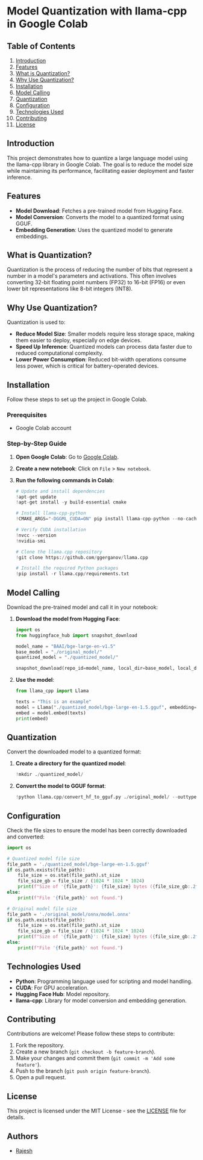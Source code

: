 # Model Quantization with llama-cpp in Google Colab

## Table of Contents

1. [Introduction](#introduction)
2. [Features](#features)
3. [What is Quantization?](#what-is-quantization)
4. [Why Use Quantization?](#why-use-quantization)
5. [Installation](#installation)
6. [Model Calling](#model-calling)
7. [Quantization](#quantization)
8. [Configuration](#configuration)
9. [Technologies Used](#technologies-used)
10. [Contributing](#contributing)
11. [License](#license)

## Introduction

This project demonstrates how to quantize a large language model using the llama-cpp library in Google Colab. The goal is to reduce the model size while maintaining its performance, facilitating easier deployment and faster inference.

## Features

- **Model Download**: Fetches a pre-trained model from Hugging Face.
- **Model Conversion**: Converts the model to a quantized format using GGUF.
- **Embedding Generation**: Uses the quantized model to generate embeddings.

## What is Quantization?

Quantization is the process of reducing the number of bits that represent a number in a model's parameters and activations. This often involves converting 32-bit floating point numbers (FP32) to 16-bit (FP16) or even lower bit representations like 8-bit integers (INT8).

## Why Use Quantization?

Quantization is used to:

- **Reduce Model Size**: Smaller models require less storage space, making them easier to deploy, especially on edge devices.
- **Speed Up Inference**: Quantized models can process data faster due to reduced computational complexity.
- **Lower Power Consumption**: Reduced bit-width operations consume less power, which is critical for battery-operated devices.

## Installation

Follow these steps to set up the project in Google Colab.

### Prerequisites

- Google Colab account

### Step-by-Step Guide

1. **Open Google Colab**: Go to [Google Colab](https://colab.research.google.com/).

2. **Create a new notebook**: Click on `File` > `New notebook`.

3. **Run the following commands in Colab**:

   ```python
   # Update and install dependencies
   !apt-get update
   !apt-get install -y build-essential cmake

   # Install llama-cpp-python
   !CMAKE_ARGS="-DGGML_CUDA=ON" pip install llama-cpp-python --no-cache-dir

   # Verify CUDA installation
   !nvcc --version
   !nvidia-smi

   # Clone the llama.cpp repository
   !git clone https://github.com/ggerganov/llama.cpp

   # Install the required Python packages
   !pip install -r llama.cpp/requirements.txt
   ```

## Model Calling

Download the pre-trained model and call it in your notebook:

1. **Download the model from Hugging Face**:

   ```python
   import os
   from huggingface_hub import snapshot_download

   model_name = "BAAI/bge-large-en-v1.5"
   base_model = "./original_model/"
   quantized_model = "./quantized_model/"

   snapshot_download(repo_id=model_name, local_dir=base_model, local_dir_use_symlinks=False)
   ```

2. **Use the model**:

   ```python
   from llama_cpp import Llama

   texts = "This is an example"
   model = Llama("./quantized_model/bge-large-en-1.5.gguf", embedding=True)
   embed = model.embed(texts)
   print(embed)
   ```

## Quantization

Convert the downloaded model to a quantized format:

1. **Create a directory for the quantized model**:

   ```python
   !mkdir ./quantized_model/
   ```

2. **Convert the model to GGUF format**:
   ```python
   !python llama.cpp/convert_hf_to_gguf.py ./original_model/ --outtype bf16 --outfile ./quantized_model/bge-large-en-1.5.gguf
   ```

## Configuration

Check the file sizes to ensure the model has been correctly downloaded and converted:

```python
import os

# Quantized model file size
file_path = './quantized_model/bge-large-en-1.5.gguf'
if os.path.exists(file_path):
    file_size = os.stat(file_path).st_size
    file_size_gb = file_size / (1024 * 1024 * 1024)
    print(f"Size of '{file_path}': {file_size} bytes ({file_size_gb:.2f} GB)")
else:
    print(f"File '{file_path}' not found.")

# Original model file size
file_path = './original_model/onnx/model.onnx'
if os.path.exists(file_path):
    file_size = os.stat(file_path).st_size
    file_size_gb = file_size / (1024 * 1024 * 1024)
    print(f"Size of '{file_path}': {file_size} bytes ({file_size_gb:.2f} GB)")
else:
    print(f"File '{file_path}' not found.")
```

## Technologies Used

- **Python**: Programming language used for scripting and model handling.
- **CUDA**: For GPU acceleration.
- **Hugging Face Hub**: Model repository.
- **llama-cpp**: Library for model conversion and embedding generation.

## Contributing

Contributions are welcome! Please follow these steps to contribute:

1. Fork the repository.
2. Create a new branch (`git checkout -b feature-branch`).
3. Make your changes and commit them (`git commit -m 'Add some feature'`).
4. Push to the branch (`git push origin feature-branch`).
5. Open a pull request.

## License

This project is licensed under the MIT License - see the [LICENSE](LICENSE) file for details.

## Authors

- [Rajesh](https://github.com/RajeshK1006)
